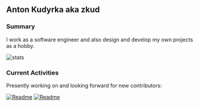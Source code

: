 ## Anton Kudyrka aka zkud

### Summary

I work as a software engineer and also design and develop my own projects as a hobby.

![stats](https://github-readme-stats.vercel.app/api?username=zkud&count_private=true&show_icons=true&theme=dark)

### Current Activities

Presently working on and looking forward for new contributors:

[![Readme](https://github-readme-stats.vercel.app/api/pin/?username=zkud&repo=cim&theme=dark)](https://github.com/zkud/cim)
[![Readme](https://github-readme-stats.vercel.app/api/pin/?username=zkud&repo=open-cds-ast&theme=dark)](https://github.com/zkud/open-cds-ast)
